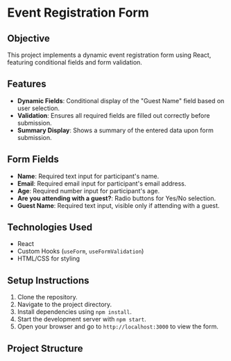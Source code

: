 # Event Registration Form

## Objective
This project implements a dynamic event registration form using React, featuring conditional fields and form validation.

## Features
- **Dynamic Fields**: Conditional display of the "Guest Name" field based on user selection.
- **Validation**: Ensures all required fields are filled out correctly before submission.
- **Summary Display**: Shows a summary of the entered data upon form submission.

## Form Fields
- **Name**: Required text input for participant's name.
- **Email**: Required email input for participant's email address.
- **Age**: Required number input for participant's age.
- **Are you attending with a guest?**: Radio buttons for Yes/No selection.
- **Guest Name**: Required text input, visible only if attending with a guest.

## Technologies Used
- React
- Custom Hooks (`useForm`, `useFormValidation`)
- HTML/CSS for styling

## Setup Instructions
1. Clone the repository.
2. Navigate to the project directory.
3. Install dependencies using `npm install`.
4. Start the development server with `npm start`.
5. Open your browser and go to `http://localhost:3000` to view the form.

## Project Structure

